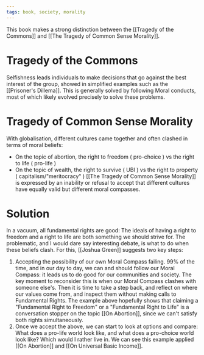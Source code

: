 ```yaml
---
tags: book, society, morality
---
```


This book makes a strong distinction between the [[Tragedy of the Commons]] and [[The Tragedy of Common Sense Morality]].

# Tragedy of the Commons

Selfishness leads individuals to make decisions that go against the best interest of the group, showed in simplified examples such as the [[Prisoner's Dillema]]. This is generally solved by following Moral conducts, most of which likely evolved precisely to solve these problems.

# Tragedy of Common Sense Morality

With globalisation, different cultures came together and often clashed in terms of moral beliefs:

- On the topic of abortion, the right to freedom ( pro-choice ) vs the right to life ( pro-life )
- On the topic of wealth, the right to survive ( UBI ) vs the right to property ( capitalism/"meritocracy" )
  [[The Tragedy of Common Sense Morality]] is expressed by an inability or refusal to accept that different cultures have equally valid but different moral compasses.

# Solution

In a vacuum, all fundamental rights are good: The ideals of having a right to freedom and a right to life are both something we should strive for. The problematic, and I would dare say interesting debate, is what to do when these beliefs clash. For this, [[Joshua Green]] suggests two key steps:

1. Accepting the possibility of our own Moral Compass failing. 99% of the time, and in our day to day, we can and should follow our Moral Compass: it leads us to do good for our communities and society. The key moment to reconsider this is when our Moral Compass clashes with someone else's. Then it is time to take a step back, and reflect on where our values come from, and inspect them without making calls to Fundamental Rights. The example above hopefully shows that claiming a "Fundamental Right to Freedom" or a "Fundamental Right to Life" is a conversation stopper on the topic [[On Abortion]], since we can't satisfy both rights simultaneously.
2. Once we accept the above, we can start to look at options and compare: What does a pro-life world look like, and what does a pro-choice world look like? Which would I rather live in. We can see this example applied [[On Abortion]] and [[On Universal Basic Income]].

